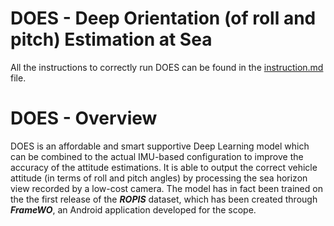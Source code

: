 # DOES - Deep Orientation (of roll and pitch) Estimation at Sea
 <!-- ## Code from the paper "DOES: A Deep Learning-based approach to estimate roll and pitch at sea."... -->

All the instructions to correctly run DOES can be found in the [instruction.md](./instruction.md) file.

<!-- If you wish to try DOES on a custom dataset, keep in mind that probably a basic finetuning of the model weights will be necessary to obtain good results! For this reason, we suggest to make a first training on the ROPIS datasets (also to further verify if it correctly runs) *having prior modified the script to save and load the weights*. At this point, you can proceed with the tuning. ... -->

# DOES - Overview
DOES is an affordable and smart supportive Deep Learning model which can be combined to the actual IMU-based configuration to improve the accuracy of the attitude estimations. 
It is able to output the correct vehicle attitude (in terms of roll and pitch angles) by processing the sea horizon view recorded by a low-cost camera.
The model has in fact been trained on the the first release of the ***ROPIS*** dataset, which has been created through ***FrameWO***, an Android application developed for the scope.

